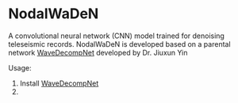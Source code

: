 # NodalWaDeN
A convolutional neural network (CNN) model trained for denoising teleseismic records.
NodalWaDeN is developed based on a parental network [WaveDecompNet](https://github.com/yinjiuxun/WaveDecompNet) developed by Dr. Jiuxun Yin

Usage:

1. Install [WaveDecompNet](https://github.com/yinjiuxun/WaveDecompNet)
2. 

